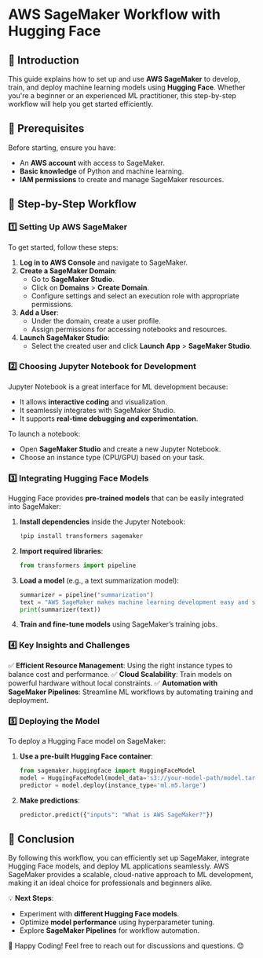 # AWS SageMaker Workflow with Hugging Face

## 🚀 Introduction
This guide explains how to set up and use **AWS SageMaker** to develop, train, and deploy machine learning models using **Hugging Face**. Whether you're a beginner or an experienced ML practitioner, this step-by-step workflow will help you get started efficiently.

## 📌 Prerequisites
Before starting, ensure you have:
- An **AWS account** with access to SageMaker.
- **Basic knowledge** of Python and machine learning.
- **IAM permissions** to create and manage SageMaker resources.

## 🔧 Step-by-Step Workflow

### 1️⃣ Setting Up AWS SageMaker
To get started, follow these steps:
1. **Log in to AWS Console** and navigate to SageMaker.
2. **Create a SageMaker Domain**:
   - Go to **SageMaker Studio**.
   - Click on **Domains** > **Create Domain**.
   - Configure settings and select an execution role with appropriate permissions.
3. **Add a User**:
   - Under the domain, create a user profile.
   - Assign permissions for accessing notebooks and resources.
4. **Launch SageMaker Studio**:
   - Select the created user and click **Launch App** > **SageMaker Studio**.

### 2️⃣ Choosing Jupyter Notebook for Development
Jupyter Notebook is a great interface for ML development because:
- It allows **interactive coding** and visualization.
- It seamlessly integrates with SageMaker Studio.
- It supports **real-time debugging and experimentation**.

To launch a notebook:
- Open **SageMaker Studio** and create a new Jupyter Notebook.
- Choose an instance type (CPU/GPU) based on your task.

### 3️⃣ Integrating Hugging Face Models
Hugging Face provides **pre-trained models** that can be easily integrated into SageMaker:
1. **Install dependencies** inside the Jupyter Notebook:
   ```bash
   !pip install transformers sagemaker
   ```
2. **Import required libraries**:
   ```python
   from transformers import pipeline
   ```
3. **Load a model** (e.g., a text summarization model):
   ```python
   summarizer = pipeline("summarization")
   text = "AWS SageMaker makes machine learning development easy and scalable."
   print(summarizer(text))
   ```
4. **Train and fine-tune models** using SageMaker’s training jobs.

### 4️⃣ Key Insights and Challenges
✅ **Efficient Resource Management**: Using the right instance types to balance cost and performance.
✅ **Cloud Scalability**: Train models on powerful hardware without local constraints.
✅ **Automation with SageMaker Pipelines**: Streamline ML workflows by automating training and deployment.

### 5️⃣ Deploying the Model
To deploy a Hugging Face model on SageMaker:
1. **Use a pre-built Hugging Face container**:
   ```python
   from sagemaker.huggingface import HuggingFaceModel
   model = HuggingFaceModel(model_data='s3://your-model-path/model.tar.gz', role='your-execution-role')
   predictor = model.deploy(instance_type='ml.m5.large')
   ```
2. **Make predictions**:
   ```python
   predictor.predict({"inputs": "What is AWS SageMaker?"})
   ```

## 🎯 Conclusion
By following this workflow, you can efficiently set up SageMaker, integrate Hugging Face models, and deploy ML applications seamlessly. AWS SageMaker provides a scalable, cloud-native approach to ML development, making it an ideal choice for professionals and beginners alike.

💡 **Next Steps**:
- Experiment with **different Hugging Face models**.
- Optimize **model performance** using hyperparameter tuning.
- Explore **SageMaker Pipelines** for workflow automation.

🚀 Happy Coding! Feel free to reach out for discussions and questions. 😊


